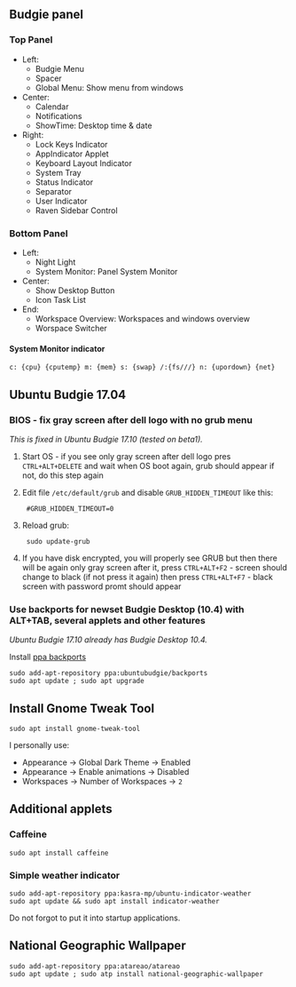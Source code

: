 ## Budgie panel

### Top Panel

- Left:
	- Budgie Menu
	- Spacer
	- Global Menu: Show menu from windows
- Center:
	- Calendar
	- Notifications
	- ShowTime: Desktop time & date
- Right:
	- Lock Keys Indicator
	- AppIndicator Applet
	- Keyboard Layout Indicator
	- System Tray
	- Status Indicator
	- Separator
	- User Indicator
	- Raven Sidebar Control

### Bottom Panel

- Left:
	- Night Light
	- System Monitor: Panel System Monitor
- Center:
	- Show Desktop Button
	- Icon Task List
- End:
	- Workspace Overview: Workspaces and windows overview
	- Worspace Switcher

#### System Monitor indicator

	c: {cpu} {cputemp} m: {mem} s: {swap} /:{fs///} n: {upordown} {net}

## Ubuntu Budgie 17.04

###  BIOS - fix gray screen after dell logo with no grub menu

_This is fixed in Ubuntu Budgie 17.10 (tested on beta1)._

1. Start OS - if you see only gray screen after dell logo pres `CTRL+ALT+DELETE` and wait when OS boot again, grub should appear if not, do this step again
1. Edit file `/etc/default/grub` and disable `GRUB_HIDDEN_TIMEOUT` like this:

		#GRUB_HIDDEN_TIMEOUT=0

1. Reload grub:

		sudo update-grub

1. If you have disk encrypted, you will properly see GRUB but then there will be again only gray screen after it, press `CTRL+ALT+F2` - screen should change to black (if not press it again) then press `CTRL+ALT+F7` - black screen with password promt should appear

### Use backports for newset Budgie Desktop (10.4) with ALT+TAB, several applets and other features

_Ubuntu Budgie 17.10 already has Budgie Desktop 10.4._

Install [ppa backports](https://launchpad.net/~ubuntubudgie/+archive/ubuntu/backports)

	sudo add-apt-repository ppa:ubuntubudgie/backports
	sudo apt update ; sudo apt upgrade

## Install Gnome Tweak Tool

	sudo apt install gnome-tweak-tool

I personally use:

- Appearance -> Global Dark Theme -> Enabled
- Appearance -> Enable animations -> Disabled
- Workspaces -> Number of Workspaces -> `2`


## Additional applets

### Caffeine

	sudo apt install caffeine

### Simple weather indicator

	sudo add-apt-repository ppa:kasra-mp/ubuntu-indicator-weather
	sudo apt update && sudo apt install indicator-weather

Do not forgot to put it into startup applications.

## National Geographic Wallpaper

	sudo add-apt-repository ppa:atareao/atareao
	sudo apt update ; sudo atp install national-geographic-wallpaper
